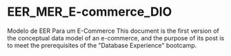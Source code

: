 # EER_MER_E-commerce_DIO
Modelo de EER Para um E-Commerce
This document is the first version of the conceptual data model of an e-commerce, and the purpose of its post is to meet the prerequisites of the "Database Experience" bootcamp.
